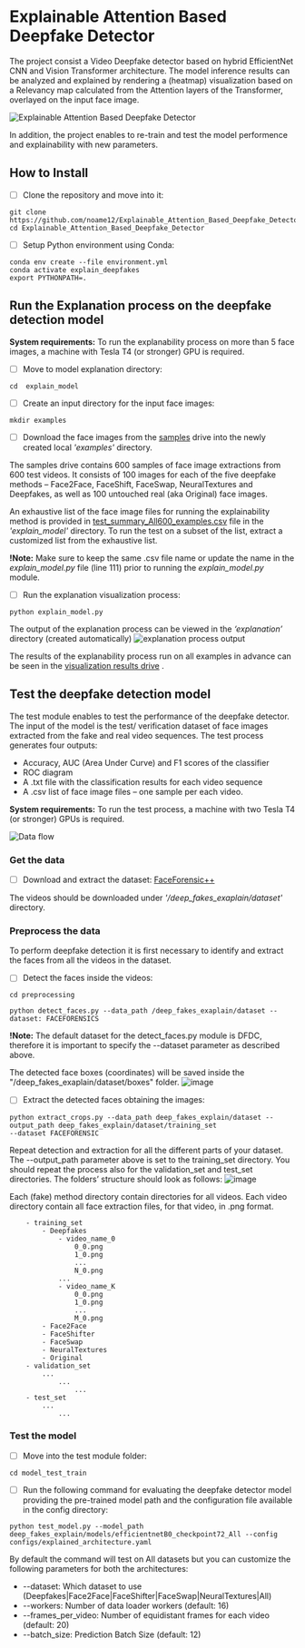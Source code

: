 # Explainable Attention Based Deepfake Detector
The project consist a Video Deepfake detector based on hybrid EfficientNet CNN and Vision Transformer architecture. The model inference results can be analyzed and explained by rendering a (heatmap) visualization based on a Relevancy map calculated from the Attention layers of the Transformer, overlayed on the input face image.

![Explainable Attention Based Deepfake Detector](https://user-images.githubusercontent.com/93251301/157253542-47192d3e-c7f7-4aa0-bbd2-039738d8fba3.png)

In addition, the project enables to re-train and test the model performence and explainability with new parameters.

## How to Install  
- [ ] Clone the repository and move into it:
```
git clone https://github.com/noame12/Explainable_Attention_Based_Deepfake_Detector.git
cd Explainable_Attention_Based_Deepfake_Detector
```
- [ ] Setup Python environment using Conda:
```
conda env create --file environment.yml
conda activate explain_deepfakes
export PYTHONPATH=.
```
## Run the Explanation process on the deepfake detection model
**System requirements:**
To run the explanability process on more than 5 face images, a machine with Tesla T4 (or stronger) GPU is required. 

- [ ] Move to model explanation directory: 
```
cd  explain_model
```

- [ ] Create an input directory for the input face images:
```
mkdir examples
```
- [ ] Download the face images from the [samples](https://drive.google.com/drive/folders/1-JtWGMyd7YaTa56R6uYpjvwmUyW5q-zN?usp=sharing) drive into the newly created local _'examples'_ directory.

The samples drive contains 600 samples of face image extractions from 600 test videos. It consists of 100 images for each of the five deepfake methods – Face2Face, FaceShift, FaceSwap, NeuralTextures and Deepfakes, as well as 100 untouched real (aka Original) face images.

An exhaustive list of the face image files for running the explainability method is provided in [test_summary_All600_examples.csv](https://github.com/noame12/Explainable_Attention_Based_Deepfake_Detector/blob/master/Explain_model/test_summary_All600_examples.csv) file in the _'explain_model'_ directory. To run the test on a subset of the list, extract a customized list from the exhaustive list.

**!Note:** Make sure to keep the same .csv file name or update the name in the _explain_model.py_ file (line 111) prior to running the _explain_model.py_ module.

- [ ] Run the explanation visualization process:
```
python explain_model.py
```

The output of the explanation process can be viewed in the _‘explanation’_ directory (created automatically)
![explanation process output](https://user-images.githubusercontent.com/93251301/157272590-774cf7d6-172d-48d0-8a44-1c3996f12507.png)


The results of the explanability process run on all examples in advance can be seen in the [visualization results drive](https://drive.google.com/drive/folders/1fxi-ilXykkq-RXwbNRtrwdicxKROrHae?usp=sharing) .



## Test the deepfake detection model
The test module enables to test the performance of the deepfake detector. 
The input of the model is the test/ verification dataset of face images extracted from the fake and real video sequences. 
The test process generates four outputs:
-	Accuracy, AUC (Area Under Curve) and F1 scores of the classifier
-	ROC diagram
-	A .txt file with the classification results for each video sequence
-	A .csv list of face image files – one sample per each video.

**System requirements:**
To run the test process, a machine with two Tesla T4 (or stronger) GPUs is required. 


![Data flow](https://user-images.githubusercontent.com/93251301/157474640-5a6d5237-297d-42df-a7b3-0de615ff3a64.png)

### Get the data
- [ ] Download and extract the dataset:
[FaceForensic++](https://github.com/ondyari/FaceForensics/blob/master/dataset/)

The videos should be downloaded under _'/deep_fakes_exaplain/dataset'_ directory.

### Preprocess the data
To perform deepfake detection it is first necessary to identify and extract the faces from all the videos in the dataset.

- [ ] Detect the faces inside the videos:
```
cd preprocessing
```
```
python detect_faces.py --data_path /deep_fakes_exaplain/dataset --dataset: FACEFORENSICS
```
**!Note:** The default dataset for the detect_faces.py module is DFDC, therefore it is important to specify the --dataset parameter as described above.

The detected face boxes (coordinates) will be saved inside the "/deep_fakes_exaplain/dataset/boxes" folder.
![image](https://user-images.githubusercontent.com/93251301/157497703-050bf9c2-4962-49fe-b559-44f1ac3ab04e.png)


- [ ] Extract the detected faces obtaining the images:
```
python extract_crops.py --data_path deep_fakes_explain/dataset --output_path deep_fakes_explain/dataset/training_set
--dataset FACEFORENSIC
```
Repeat detection and extraction for all the different parts of your dataset. The --output_path parameter above is set to the training_set directory. You should repeat the process also for the validation_set and test_set directories.
The folders’ structure should look as follows: 
![image](https://user-images.githubusercontent.com/93251301/157499273-4c171cad-7163-4209-b7ac-e8d968cffa41.png)

Each (fake) method directory contain directories for all videos. Each video directory contain all face extraction files, for that video, in .png format.

```
    - training_set
        - Deepfakes
            - video_name_0
                0_0.png
                1_0.png
                ...
                N_0.png
            ...
            - video_name_K
                0_0.png
                1_0.png
                ...
                M_0.png
        - Face2Face
        - FaceShifter
        - FaceSwap
        - NeuralTextures
        - Original
    - validation_set
        ...
            ...
                ...
    - test_set
        ...
            ...
```
### Test the model
- [ ] Move into the test module folder:
```
cd model_test_train
```
- [ ] Run the following command for evaluating the deepfake detector model providing the pre-trained model path and the configuration file available in the config directory:
```
python test_model.py --model_path deep_fakes_explain/models/efficientnetB0_checkpoint72_All --config configs/explained_architecture.yaml
```
By default the command will test on All datasets but you can customize the following parameters for both the architectures:
- --dataset: Which dataset to use (Deepfakes|Face2Face|FaceShifter|FaceSwap|NeuralTextures|All)
- --workers: Number of data loader workers (default: 16)
- --frames_per_video: Number of equidistant frames for each video (default: 20)
- --batch_size: Prediction Batch Size (default: 12)





